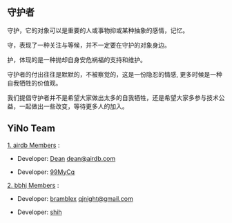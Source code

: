 ## 守护者

守护，它的对象可以是重要的人或事物抑或某种抽象的感情，记忆。

守，表现了一种关注与等候，并不一定要在守护的对象身边。

护，体现的是一种抛却自身安危祸福的支持和维护。

守护者的付出往往是默默的，不被察觉的，这是一份隐忍的情感, 更多时候是一种自我牺牲的价值观。

我们提倡守护者并不是希望大家做出太多的自我牺牲，还是希望大家多参与技术公益，一起做出一些改变，等待更多人的加入。

## YiNo Team

[1. airdb Members](https://github.com/orgs/airdb/people) :

* Developer: [Dean](https://github.com/airdb) dean@airdb.com

* Developer: [99MyCq](https://github.com/99MyCql)

[2. bbhj Members](https://github.com/orgs/bbhj/people) :

* Developer: [bramblex](https://github.com/bramblex) qjnight@gmail.com  

* Developer: [shih](https://github.com/hallelujah-shih)

